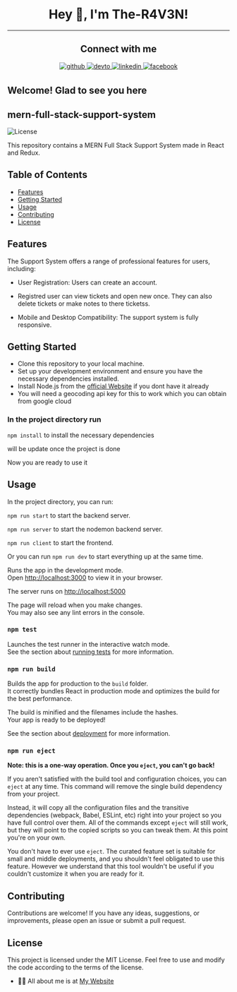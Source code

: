 # <div align="center">Hey 👋, I'm The-R4V3N!</div>  

----

## <div align="center"> Connect with me  

<div align="center">
 <a href="https://github.com/The-R4V3N" target="_blank">
<img src=https://img.shields.io/badge/github-%2324292e.svg?&style=for-the-badge&logo=github&logoColor=white alt=github style="margin-bottom: 5px;" />
<a href="https://dev.to/ther4v3n" target="_blank">
<img src=https://img.shields.io/badge/dev.to-%2308090A.svg?&style=for-the-badge&logo=dev.to&logoColor=white alt=devto style="margin-bottom: 5px;" />
</a>
<a href="https://linkedin.com/in/oliver-joisten" target="_blank">
<img src=https://img.shields.io/badge/linkedin-%231E77B5.svg?&style=for-the-badge&logo=linkedin&logoColor=white alt=linkedin style="margin-bottom: 5px;" />
</a>
<a href="https://www.facebook.com/oliver.joisten" target="_blank">
<img src=https://img.shields.io/badge/facebook-%232E87FB.svg?&style=for-the-badge&logo=facebook&logoColor=white alt=facebook style="margin-bottom: 5px;" />
</a>

</a>  
</div>
  
## Welcome! Glad to see you here  

## mern-full-stack-support-system

  ![License](https://img.shields.io/badge/license-MIT-blue.svg)

This repository contains a MERN Full Stack Support System made in React and Redux.
  
## Table of Contents

- [Features](#features)
- [Getting Started](#getting-started)
- [Usage](#usage)
- [Contributing](#contributing)
- [License](#license)

## Features

The Support System offers a range of professional features for users, including:

- User Registration: Users can create an account.

- Registred user can view tickets and open new once. They can also  delete tickets or make notes to there ticketss.

- Mobile and Desktop Compatibility: The support system is fully responsive.

## Getting Started

- Clone this repository to your local machine.
- Set up your development environment and ensure you have the necessary dependencies installed.
- Install Node.js from the [official Website](https://nodejs.org) if you dont have it already
- You will need a geocoding api key for this to work which you can obtain from google cloud
  
### In the project  directory run

 `npm install` to install the necessary dependencies

will be update once the project is done

  Now you are ready to use it
  
## Usage

In the project directory, you can run:

`npm run start` to start the backend server.

`npm run server` to start the nodemon backend server.

`npm run client` to start the frontend.

Or you can run `npm run dev` to start everything up at the same time.

Runs the app in the development mode.\
Open [http://localhost:3000](http://localhost:3000) to view it in your browser.

The server runs on [http://localhost:5000](http://localhost:5000/)

The page will reload when you make changes.\
You may also see any lint errors in the console.

### `npm test`

Launches the test runner in the interactive watch mode.\
See the section about [running tests](https://facebook.github.io/create-react-app/docs/running-tests) for more information.

### `npm run build`

Builds the app for production to the `build` folder.\
It correctly bundles React in production mode and optimizes the build for the best performance.

The build is minified and the filenames include the hashes.\
Your app is ready to be deployed!

See the section about [deployment](https://facebook.github.io/create-react-app/docs/deployment) for more information.

### `npm run eject`

**Note: this is a one-way operation. Once you `eject`, you can't go back!**

If you aren't satisfied with the build tool and configuration choices, you can `eject` at any time. This command will remove the single build dependency from your project.

Instead, it will copy all the configuration files and the transitive dependencies (webpack, Babel, ESLint, etc) right into your project so you have full control over them. All of the commands except `eject` will still work, but they will point to the copied scripts so you can tweak them. At this point you're on your own.

You don't have to ever use `eject`. The curated feature set is suitable for small and middle deployments, and you shouldn't feel obligated to use this feature. However we understand that this tool wouldn't be useful if you couldn't customize it when you are ready for it.

## Contributing

Contributions are welcome! If you have any ideas, suggestions, or improvements, please open an issue or submit a pull request.

## License

This project is licensed under the MIT License. Feel free to use and modify the code according to the terms of the license.
  
- 👨‍💻 All about me is at [My Website](https://www.oliver-joisten.se/)

<div align="center">
